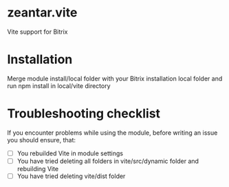 # zeantar.vite
Vite support for Bitrix

# Installation
Merge module install/local folder with your Bitrix installation local folder and run npm install in local/vite directory

# Troubleshooting checklist

If you encounter problems while using the module, before writing an issue you should ensure, that:

- [ ] You rebuilded Vite in module settings
- [ ] You have tried deleting all folders in vite/src/dynamic folder and rebuilding Vite
- [ ] You have tried deleting vite/dist folder
